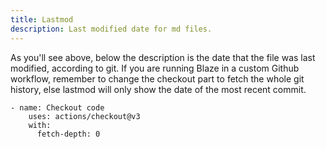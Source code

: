 ```yaml
---
title: Lastmod
description: Last modified date for md files.
---
```


As you'll see above, below the description is the date that the file was last modified, according to git. If you are running Blaze in a custom Github workflow, remember to change the checkout part to fetch the whole git history, else lastmod will only show the date of the most recent commit.

```
- name: Checkout code
    uses: actions/checkout@v3
    with:
      fetch-depth: 0
```

